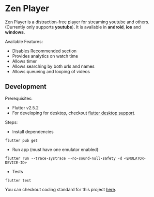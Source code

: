 # Zen Player

Zen Player is a distraction-free player for streaming youtube and others. 
(Currently only supports **youtube**). It is available in **android**, **ios** and **windows**.

Available Features:
- Disables Recommended section
- Provides analytics on watch time
- Allows timer
- Allows searching by both urls and names
- Allows queueing and looping of videos


## Development

Prerequisites:
- Flutter v2.5.2
- For developing for desktop, checkout [flutter desktop support](https://flutter.dev/desktop).

Steps:

- Install dependencies

```shell
flutter pub get
```

- Run app (must have one emulator enabled)

```shell
flutter run --trace-systrace --no-sound-null-safety -d <EMULATOR-DEVICE-ID>
```

- Tests

```shell
flutter test
```

You can checkout coding standard for this project [here](docs/coding_standard.md).
